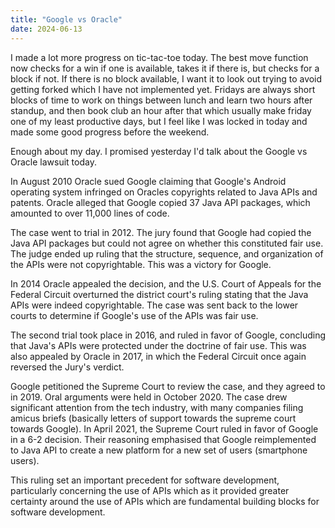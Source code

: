 ```yaml
---
title: "Google vs Oracle"
date: 2024-06-13
---
```


I made a lot more progress on tic-tac-toe today. The best move function now checks for a win if one is available, takes it
if there is, but checks for a block if not. If there is no block available, I want it to look out trying to avoid 
getting forked which I have not implemented yet. Fridays are always short blocks of time to work on things between lunch
and learn two hours after standup, and then book club an hour after that which usually make friday one of my least 
productive days, but I feel like I was locked in today and made some good progress before the weekend.

Enough about my day. I promised yesterday I'd talk about the Google vs Oracle lawsuit today.

In August 2010 Oracle sued Google claiming that Google's Android operating system infringed on Oracles copyrights
related to Java APIs and patents. Oracle alleged that Google copied 37 Java API packages, which amounted to over 11,000
lines of code. 

The case went to trial in 2012. The jury found that Google had copied the Java API packages but could not agree on whether 
this constituted fair use. The judge ended up ruling that the structure, sequence, and organization of the APIs were not 
copyrightable. This was a victory for Google.

In 2014 Oracle appealed the decision, and the U.S. Court of Appeals for the Federal Circuit overturned the district
court's ruling stating that the Java APIs were indeed copyrightable. The case was sent back to the lower courts to
determine if Google's use of the APIs was fair use.

The second trial took place in 2016, and ruled in favor of Google, concluding that Java's APIs were protected under the
doctrine of fair use. This was also appealed by Oracle in 2017, in which the Federal Circuit once again reversed the
Jury's verdict.

Google petitioned the Supreme Court to review the case, and they agreed to in 2019. Oral arguments were held in
October 2020. The case drew significant attention from the tech industry, with many companies filing amicus briefs
(basically letters of support towards the supreme court towards Google). In April 2021, the Supreme Court ruled in favor
of Google in a 6-2 decision. Their reasoning emphasised that Google reimplemented to Java API to create a new platform 
for a new set of users (smartphone users). 

This ruling set an important precedent for software development, particularly concerning the use of APIs which as it 
provided greater certainty around the use of APIs which are fundamental building blocks for software development. 
